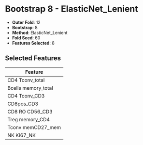 # Bootstrap 8 - ElasticNet_Lenient

- **Outer Fold**: 12
- **Bootstrap**: 8
- **Method**: ElasticNet_Lenient
- **Fold Seed**: 60
- **Features Selected**: 8

## Selected Features

| Feature |
|---------|
| CD4 Tconv_total |
| Bcells memory_total |
| CD4 Tconv_CD3 |
| CD8pos_CD3 |
| CD8 RO CD56_CD3 |
| Treg memory_CD4 |
| Tconv memCD27_mem |
| NK Ki67_NK |
